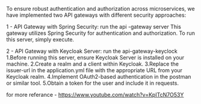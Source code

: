 To ensure robust authentication and authorization across microservices, we have implemented two API gateways with different security approaches:

1 - API Gateway with Spring Security:  run the api -gateway server 
This gateway utilizes Spring Security for authentication and authorization.
To run this server, simply execute.

2 - API Gateway with Keycloak Server: run the api-gateway-keyclock 
1.Before running this server, ensure Keycloak Server is installed on your machine.
2.Create a realm and a client within Keycloak.
3.Replace the issuer-url in the application.yml file with the appropriate URL from your Keycloak realm.
4.Implement OAuth2-based authentication in the postman or similar tool.
5.Obtain a token for the user and include it in requests.


for more referance - https://www.youtube.com/watch?v=KpITcN7O53Y
